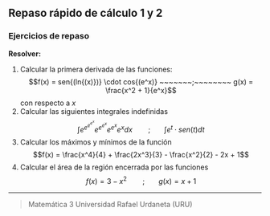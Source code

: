﻿## Repaso rápido de cálculo 1 y 2
### Ejercicios de repaso

**Resolver:**

1. Calcular la primera derivada de las funciones: $$f(x) = sen{(ln{(x)})} \cdot cos{(e^x)} ~~~~~~~;~~~~~~~~ g(x) = \frac{x^2 + 1}{e^x}$$ con respecto a $x$
2. Calcular las siguientes integrales indefinidas $$\int e^{e^{e^{e^x}}} e^{e^{e^x}} e^{e^x} e^x dx ~~~~~~~~;~~~~~~~ \int e^t \cdot sen{(t)} dt$$
3. Calcular los máximos y mínimos de la función $$f(x) = \frac{x^4}{4} +  \frac{2x^3}{3} - \frac{x^2}{2} - 2x + 1$$
4. Calcular el área de la región encerrada por las funciones $$f(x) = 3 - x^2 ~~~~~~~~;~~~~~~~ g(x) = x + 1$$

---
> Matemática 3
> Universidad Rafael Urdaneta (URU)

